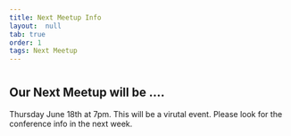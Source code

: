 ```yaml
---
title: Next Meetup Info 
layout:  null
tab: true
order: 1
tags: Next Meetup
---
```

#
## Our Next Meetup will be ....

Thursday June 18th at 7pm.  This will be a virutal event.  Please look for the conference info in the next week.
